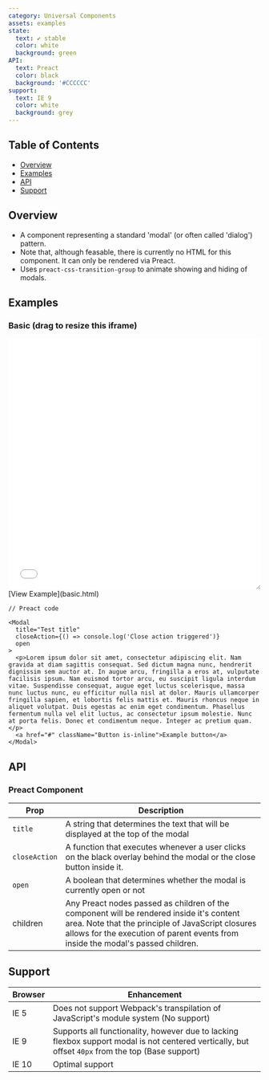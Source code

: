 ```yaml
---
category: Universal Components
assets: examples
state:
  text: ✔ stable
  color: white
  background: green
API:
  text: Preact
  color: black
  background: '#CCCCCC'
support:
  text: IE 9
  color: white
  background: grey
---
```


## Table of Contents
- [Overview](#overview)
- [Examples](#examples)
- [API](#api)
- [Support](#support)

## Overview

- A component representing a standard 'modal' (or often called 'dialog') pattern.
- Note that, although feasable, there is currently no HTML for this component. It can only be rendered via Preact.
- Uses `preact-css-transition-group` to animate showing and hiding of modals.

## Examples

### Basic (drag to resize this iframe)
<iframe style="resize: horizontal;" width="100%" height="500" src="basic.html" frameborder="0" allowfullscreen></iframe>
[View Example](basic.html)

```
// Preact code

<Modal
  title="Test title"
  closeAction={() => console.log('Close action triggered')}
  open
>
  <p>Lorem ipsum dolor sit amet, consectetur adipiscing elit. Nam gravida at diam sagittis consequat. Sed dictum magna nunc, hendrerit dignissim sem auctor at. In augue arcu, fringilla a eros at, vulputate facilisis ipsum. Nam euismod tortor arcu, eu suscipit ligula interdum vitae. Suspendisse consequat, augue eget luctus scelerisque, massa nunc luctus nunc, eu efficitur nulla nisl at dolor. Mauris ullamcorper fringilla sapien, et lobortis felis mattis et. Mauris rhoncus neque in aliquet volutpat. Duis egestas ac enim eget condimentum. Phasellus fermentum nulla vel elit luctus, ac consectetur ipsum molestie. Nunc at porta felis. Donec et condimentum neque. Integer ac pretium quam.</p>
  <a href="#" className="Button is-inline">Example button</a>
</Modal>
```

## API

### Preact Component

| Prop | Description |
|---|---|
| `title` | A string that determines the text that will be displayed at the top of the modal |
| `closeAction` | A function that executes whenever a user clicks on the black overlay behind the modal or the close button inside it. |
| `open` | A boolean that determines whether the modal is currently open or not |
| children | Any Preact nodes passed as children of the component will be rendered inside it's content area. Note that the principle of JavaScript closures allows for the execution of parent events from inside the modal's passed children.

## Support

| Browser | Enhancement |
|---|---|
| IE 5 | Does not support Webpack's transpilation of JavaScript's module system (No support) |
| IE 9 | Supports all functionality, however due to lacking flexbox support modal is not centered vertically, but offset `40px` from the top (Base support) |
| IE 10 | Optimal support |